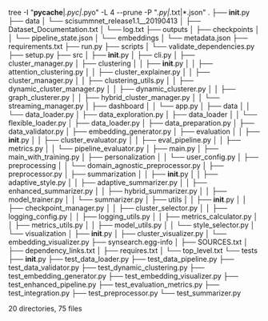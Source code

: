 tree -I "__pycache__|*.pyc|*.pyo" -L 4 --prune -P "*.py|*.txt|*.json"
.
├── __init__.py
├── data
│   └── scisummnet_release1.1__20190413
│       ├── Dataset_Documentation.txt
│       └── log.txt
├── outputs
│   ├── checkpoints
│   │   └── pipeline_state.json
│   └── embeddings
│       └── metadata.json
├── requirements.txt
├── run.py
├── scripts
│   └── validate_dependencies.py
├── setup.py
├── src
│   ├── __init__.py
│   ├── cli.py
│   ├── cluster_manager.py
│   ├── clustering
│   │   ├── __init__.py
│   │   ├── attention_clustering.py
│   │   ├── cluster_explainer.py
│   │   ├── cluster_manager.py
│   │   ├── clustering_utils.py
│   │   ├── dynamic_cluster_manager.py
│   │   ├── dynamic_clusterer.py
│   │   ├── graph_clusterer.py
│   │   ├── hybrid_cluster_manager.py
│   │   └── streaming_manager.py
│   ├── dashboard
│   │   └── app.py
│   ├── data
│   │   └── data_loader.py
│   ├── data_exploration.py
│   ├── data_loader
│   │   └── flexible_loader.py
│   ├── data_loader.py
│   ├── data_preparation.py
│   ├── data_validator.py
│   ├── embedding_generator.py
│   ├── evaluation
│   │   ├── __init__.py
│   │   ├── cluster_evaluator.py
│   │   ├── eval_pipeline.py
│   │   ├── metrics.py
│   │   └── pipeline_evaluator.py
│   ├── main.py
│   ├── main_with_training.py
│   ├── personalization
│   │   └── user_config.py
│   ├── preprocessing
│   │   └── domain_agnostic_preprocessor.py
│   ├── preprocessor.py
│   ├── summarization
│   │   ├── __init__.py
│   │   ├── adaptive_style.py
│   │   ├── adaptive_summarizer.py
│   │   ├── enhanced_summarizer.py
│   │   ├── hybrid_summarizer.py
│   │   ├── model_trainer.py
│   │   └── summarizer.py
│   ├── utils
│   │   ├── __init__.py
│   │   ├── checkpoint_manager.py
│   │   ├── cluster_selector.py
│   │   ├── logging_config.py
│   │   ├── logging_utils.py
│   │   ├── metrics_calculator.py
│   │   ├── metrics_utils.py
│   │   ├── model_utils.py
│   │   └── style_selector.py
│   └── visualization
│       ├── __init__.py
│       ├── cluster_visualizer.py
│       └── embedding_visualizer.py
├── synsearch.egg-info
│   ├── SOURCES.txt
│   ├── dependency_links.txt
│   ├── requires.txt
│   └── top_level.txt
└── tests
    ├── __init__.py
    ├── test_data_loader.py
    ├── test_data_pipeline.py
    ├── test_data_validator.py
    ├── test_dynamic_clustering.py
    ├── test_embedding_generator.py
    ├── test_embedding_visualizer.py
    ├── test_enhanced_pipeline.py
    ├── test_evaluation_metrics.py
    ├── test_integration.py
    ├── test_preprocessor.py
    └── test_summarizer.py

20 directories, 75 files